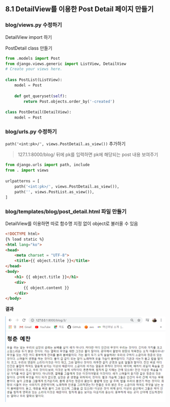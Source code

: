 ## 8.1 DetailView를 이용한 Post Detail 페이지 만들기

### blog/views.py 수정하기

DetailView import 하기

PostDetail class 만들기

```python
from .models import Post
from django.views.generic import ListView, DetailView
# Create your views here.

class PostList(ListView):
    model = Post

    def get_queryset(self):
        return Post.objects.order_by('-created')

class PostDetail(DetailView):
    model = Post
```



### blog/urls.py 수정하기

`path('<int:pk>/', views.PostDetail.as_view())` 추가하기

> 127.1.1:8000/blog/ 뒤에 pk를 입력하면 pk에 해당되는 post 내용 보여주기

```python
from django.urls import path, include
from . import views

urlpatterns = [
    path('<int:pk>/', views.PostDetail.as_view()),
    path('', views.PostList.as_view()),
]
```



### blog/templates/blog/post_detail.html 파일 만들기

DetailView를 이용하면 따로 함수명 지정 없이 object로 불러올 수 있음

```html
<!DOCTYPE html>
{% load static %}
<html lang="ko">
<head>
    <meta charset = "UTF-8">
    <title>{{ object.title }}</title>
</head>
<body>
    <h1> {{ object.title }}</h1>
    <div>
        {{ object.content }}
    </div>
</body>
```





**결과**

![image-20200320193943857](images/image-20200320193943857.png)